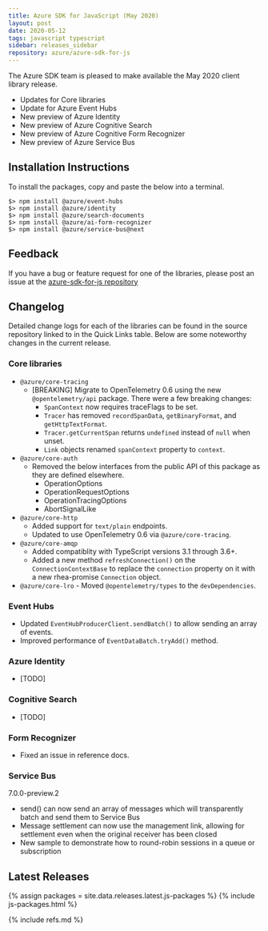 ```yaml
---
title: Azure SDK for JavaScript (May 2020)
layout: post
date: 2020-05-12
tags: javascript typescript
sidebar: releases_sidebar
repository: azure/azure-sdk-for-js
---
```


The Azure SDK team is pleased to make available the May 2020 client library release.

- Updates for Core libraries
- Update for Azure Event Hubs
- New preview of Azure Identity
- New preview of Azure Cognitive Search
- New preview of Azure Cognitive Form Recognizer
- New preview of Azure Service Bus

## Installation Instructions
To install the packages, copy and paste the below into a terminal.

    $> npm install @azure/event-hubs
    $> npm install @azure/identity
    $> npm install @azure/search-documents
    $> npm install @azure/ai-form-recognizer
    $> npm install @azure/service-bus@next

## Feedback
If you have a bug or feature request for one of the libraries, please post an issue at the [azure-sdk-for-js repository](https://github.com/azure/azure-sdk-for-js/issues)

## Changelog

Detailed change logs for each of the libraries can be found in the source repository linked to in the Quick Links table.
Below are some noteworthy changes in the current release.

### Core libraries

- `@azure/core-tracing`
  - [BREAKING] Migrate to OpenTelemetry 0.6 using the new `@opentelemetry/api` package. There were a few breaking changes:
    - `SpanContext` now requires traceFlags to be set.
    - `Tracer` has removed `recordSpanData`, `getBinaryFormat`, and `getHttpTextFormat`.
    - `Tracer.getCurrentSpan` returns `undefined` instead of `null` when unset.
    - `Link` objects renamed `spanContext` property to `context`.
- `@azure/core-auth`
  - Removed the below interfaces from the public API of this package as they are defined elsewhere.
    - OperationOptions
    - OperationRequestOptions
    - OperationTracingOptions
    - AbortSignalLike
- `@azure/core-http`
  - Added support for `text/plain` endpoints.
  - Updated to use OpenTelemetry 0.6 via `@azure/core-tracing`.
- `@azure/core-amqp`
  - Added compatiblity with TypeScript versions 3.1 through 3.6+.
  - Added a new method `refreshConnection()` on the `ConnectionContextBase` to replace the `connection` property on it with a new rhea-promise `Connection` object.
- `@azure/core-lro` - Moved `@opentelemetry/types` to the `devDependencies`.

### Event Hubs

- Updated `EventHubProducerClient.sendBatch()` to allow sending an array of events.
- Improved performance of `EventDataBatch.tryAdd()` method.

### Azure Identity

- [TODO]

### Cognitive Search

- [TODO]

### Form Recognizer

- Fixed an issue in reference docs.

### Service Bus

7.0.0-preview.2

- send() can now send an array of messages which will transparently batch and send them to Service Bus
- Message settlement can now use the management link, allowing for settlement even when the original receiver has been closed
- New sample to demonstrate how to round-robin sessions in a queue or subscription

## Latest Releases

{% assign packages = site.data.releases.latest.js-packages %}
{% include js-packages.html %}

{% include refs.md %}
